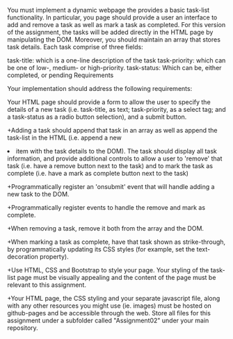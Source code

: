 You must implement a dynamic webpage the provides a basic task-list functionality. In particular, you page should provide a user an interface to add and remove a task as well as mark a task as completed. For this version of the assignment, the tasks will be added directly in the HTML page by manipulating the DOM. Moreover, you should maintain an array that stores task details. Each task comprise of three fields:

task-title: which is a one-line description of the task
task-priority: which can be one of low-, medium- or high-priority.
task-status: Which can be, either completed, or pending
Requirements

Your implementation should address the following requirements:

Your HTML page should provide a form to allow the user to specify the details of a new task (i.e. task-title, as text; task-priority, as a select tag; and a task-status as a radio button selection), and a submit button.

+Adding a task should append that task in an array as well as append the task-list in the HTML (i.e. append a new <li> item with the task details to the DOM). The task should display all task information, and provide additional controls to allow a user to 'remove' that task (i.e. have a remove button next to the task) and to mark the task as complete (i.e. have a mark as complete button next to the task)

+Programmatically register an 'onsubmit' event that will handle adding a new task to the DOM.

+Programmatically register events to handle the remove and mark as complete.

+When removing a task, remove it both from the array and the DOM.

+When marking a task as complete, have that task shown as strike-through, by programmatically updating its CSS styles (for example, set the text-decoration property).

+Use HTML, CSS and Bootstrap to style your page. Your styling of the task-list page must be visually appealing and the content of the page must be relevant to this assignment.

+Your HTML page, the CSS styling and your separate javascript file, along with any other resources you might use (ie. images) must be hosted on github-pages and be accessible through the web. Store all files for this assignment under a subfolder called "Assignment02" under your main repository.